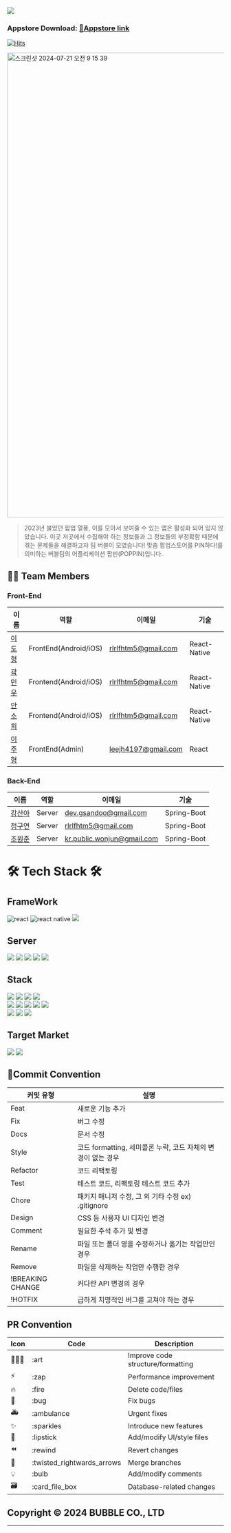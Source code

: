  <div><img src="https://capsule-render.vercel.app/api?type=waving&color=0:00BAFD,100:E473CB&text=POPPIN" /></div>

### Appstore Download: [📱Appstore link ](https://apps.apple.com/kr/app/%ED%8C%9D%ED%95%80/id6482994685) 
[![Hits](https://hits.seeyoufarm.com/api/count/incr/badge.svg?url=https%3A%2F%2Fgithub.com%2Fproj-poppin%2Fpoppin-app&count_bg=%2300BAFD&title_bg=%23E473CB&icon=player-dot-me.svg&icon_color=%23FFFFFF&title=%ED%8C%9D%ED%95%80&edge_flat=false)](https://hits.seeyoufarm.com)

<img width="1079" alt="스크린샷 2024-07-21 오전 9 15 39" src="https://github.com/user-attachments/assets/8676da37-2772-43de-87cc-cc93fd0974d4">


> 2023년 불었던 팝업 열풍, 이를 모아서 보여줄 수 있는 앱은 활성화 되어 있지 않았습니다. 이곳 저곳에서 수집해야 하는 정보들과 그 정보들의 부정확함 때문에 겪는
문제들을 해결하고자 팀 버블이 모였습니다!
맞춤 팝업스토어를 PIN하다!를 의미하는 버블팀의 어플리케이션 팝핀(POPPIN)입니다.


## 👋🏻 Team Members

### Front-End
|이름|역할|이메일|기술
|----|---|---|---|
|[이도형](https://github.com/puretension)|FrontEnd(Android/iOS)|rlrlfhtm5@gmail.com|React-Native|
|[곽민우](https://github.com/kmwdevelop)|Frontend(Android/iOS)|rlrlfhtm5@gmail.com|React-Native|
|[안소희](https://github.com/sohee-an)|Frontend(Android/iOS)|rlrlfhtm5@gmail.com|React-Native|
|[이주형](https://github.com/leejh4197)|FrontEnd(Admin)|leejh4197@gmail.com|React|

### Back-End
|이름|역할|이메일|기술
|----|---|---|---|
|[강산아](https://github.com/gsandoo)|Server|dev.gsandoo@gmail.com|Spring-Boot|Infra|
|[정구연](https://github.com/gouyeonch)|Server|rlrlfhtm5@gmail.com|Spring-Boot
|[조원준](https://github.com/jun6292)|Server|kr.public.wonjun@gmail.com|Spring-Boot


# 🛠️ Tech Stack 🛠️

## FrameWork

<!-- Main Framework 추가 -->
![react](https://img.shields.io/badge/React-20232A?style=for-the-badge&logo=react&logoColor=61DAFB)
![react native](https://img.shields.io/badge/React_Native-20232A?style=for-the-badge&logo=react&logoColor=61DAFB)
<img src="https://img.shields.io/badge/Spring Boot-6DB33F?style=for-the-badge&logo=Spring Boot&logoColor=white"/>

## Server

<div>
    <!-- Server Stack 추가 -->
    <img src="https://img.shields.io/badge/docker-%230db7ed.svg?style=for-the-badge&logo=docker&logoColor=white"/>
    <img src="https://img.shields.io/badge/redis-%23DD0031.svg?&style=for-the-badge&logo=redis&logoColor=white"/>
    <img src="https://img.shields.io/badge/AWS-%23FF9900.svg?style=for-the-badge&logo=amazon-aws&logoColor=white"/>
    <img src="https://img.shields.io/badge/nginx-%23009639.svg?style=for-the-badge&logo=nginx&logoColor=white/">
    <img src="https://img.shields.io/badge/Google_Cloud-4285F4?style=for-the-badge&logo=google-cloud&logoColor=white">
<div>

## Stack

<div>
    <!-- Frontend Language 추가 -->
    <img src="https://img.shields.io/badge/TypeScript-007ACC?style=for-the-badge&logo=typescript&logoColor=white">
    <img src="https://img.shields.io/badge/Java-ED8B00?style=for-the-badge&logo=openjdk&logoColor=white"/>
    <img src="https://img.shields.io/badge/html5-%23E34F26.svg?style=for-the-badge&logo=html5&logoColor=white"/>
    <img src="https://img.shields.io/badge/css3-%231572B6.svg?style=for-the-badge&logo=css3&logoColor=white/">
    <br>
    <!-- Backend Language 추가 -->
    <img src="https://img.shields.io/badge/JPA-6DB33F?style=for-the-badge&logo=Spring Boot&logoColor=white" />
    <img src="https://img.shields.io/badge/Spring_Security-6DB33F?style=for-the-badge&logo=Spring-Security&logoColor=white"/>
    <img src="https://img.shields.io/badge/json%20web%20tokens-323330?style=for-the-badge&logo=json-web-tokens&logoColor=pink"/>
    <img src="https://img.shields.io/badge/Hibernate-59666C?style=for-the-badge&logo=Hibernate&logoColor=white" />
    <img src="https://img.shields.io/badge/MySQL-005C84?style=for-the-badge&logo=mysql&logoColor=white"/>
    <br>
    <!-- 나머지 추가 -->
    <img src="https://img.shields.io/badge/Firebase-FFCA28?style=for-the-badge&logo=firebase&logoColor=black"/>
    <img src="https://img.shields.io/badge/http-0.13.6-red?style=for-the-badge"/>
    <img src="https://img.shields.io/badge/uuid-3.0.7-blue?style=for-the-badge"/>
</div>

## Target Market

<div>
  
  <img src="https://img.shields.io/badge/App_Store-0D96F6?style=for-the-badge&logo=app-store&logoColor=white"/>
  <img src="https://img.shields.io/badge/Google_Play-414141?style=for-the-badge&logo=google-play&logoColor=white/">

<div>


 ## 🎯Commit Convention

| 커밋 유형 | 설명 |
| --- | --- |
| Feat | 새로운 기능 추가 |
| Fix | 버그 수정 |
| Docs | 문서 수정 |
| Style | 코드 formatting, 세미콜론 누락, 코드 자체의 변경이 없는 경우 |
| Refactor | 코드 리팩토링 |
| Test | 테스트 코드, 리팩토링 테스트 코드 추가 |
| Chore | 패키지 매니저 수정, 그 외 기타 수정 ex) .gitignore |
| Design | CSS 등 사용자 UI 디자인 변경 |
| Comment | 필요한 주석 추가 및 변경 |
| Rename | 파일 또는 폴더 명을 수정하거나 옮기는 작업만인 경우 |
| Remove | 파일을 삭제하는 작업만 수행한 경우 |
| !BREAKING CHANGE | 커다란 API 변경의 경우 |
| !HOTFIX | 급하게 치명적인 버그를 고쳐야 하는 경우 |


## PR Convention
| Icon | Code | Description |
| --- | --- | --- |
| 🧑🏻‍🎨 | :art | Improve code structure/formatting |
| ⚡️ | :zap | Performance improvement |
| 🔥 | :fire | Delete code/files |
| 🐛 | :bug | Fix bugs |
| 🚑 | :ambulance | Urgent fixes |
| ✨ | :sparkles | Introduce new features |
| 💄 | :lipstick | Add/modify UI/style files |
| ⏪ | :rewind | Revert changes |
| 🔀 | :twisted_rightwards_arrows | Merge branches |
| 💡 | :bulb | Add/modify comments |
| 🗃 | :card_file_box | Database-related changes |

## Copyright © 2024 BUBBLE CO., LTD
---
